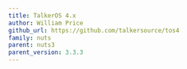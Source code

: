 ```yaml
---
title: TalkerOS 4.x
author: William Price
github_url: https://github.com/talkersource/tos4
family: nuts
parent: nuts3
parent_version: 3.3.3
---
```

